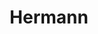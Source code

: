 ---
title: Hermann
description: Lieber Hermann, ich wünsche dir einen frohen Advent!
redirect_from:
    - /pages/martin 
---
